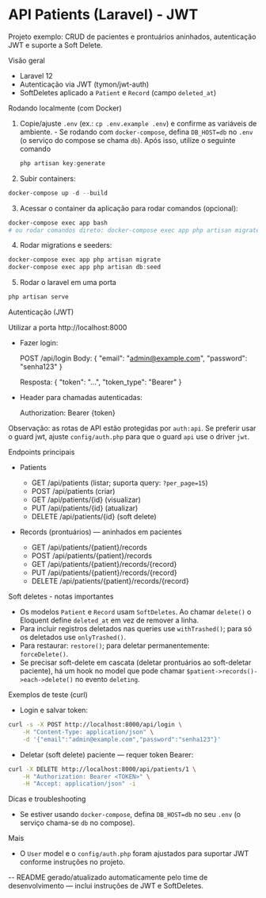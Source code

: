 # API Patients (Laravel) - JWT

Projeto exemplo: CRUD de pacientes e prontuários aninhados, autenticação JWT e suporte a Soft Delete.

Visão geral

- Laravel 12
- Autenticação via JWT (tymon/jwt-auth)
- SoftDeletes aplicado a `Patient` e `Record` (campo `deleted_at`)

Rodando localmente (com Docker)

1.  Copie/ajuste `.env` (ex.: `cp .env.example .env`) e confirme as variáveis de ambiente. - Se rodando com `docker-compose`, defina `DB_HOST=db` no `.env` (o serviço do compose se chama `db`).
    Após isso, utilize o seguinte comando

    ```powershell
    php artisan key:generate
    ```

2.  Subir containers:

```powershell
docker-compose up -d --build
```

3. Acessar o container da aplicação para rodar comandos (opcional):

```powershell
docker-compose exec app bash
# ou rodar comandos direto: docker-compose exec app php artisan migrate
```

4. Rodar migrations e seeders:

```powershell
docker-compose exec app php artisan migrate
docker-compose exec app php artisan db:seed
```

5. Rodar o laravel em uma porta

```powershell
php artisan serve
```

Autenticação (JWT)

Utilizar a porta http://localhost:8000

- Fazer login:

    POST /api/login
    Body: { "email": "admin@example.com", "password": "senha123" }

    Resposta: { "token": "...", "token_type": "Bearer" }

- Header para chamadas autenticadas:

    Authorization: Bearer {token}

Observação: as rotas de API estão protegidas por `auth:api`. Se preferir usar o guard jwt, ajuste `config/auth.php` para que o guard `api` use o driver `jwt`.

Endpoints principais

- Patients
    - GET /api/patients (listar; suporta query: `?per_page=15`)
    - POST /api/patients (criar)
    - GET /api/patients/{id} (visualizar)
    - PUT /api/patients/{id} (atualizar)
    - DELETE /api/patients/{id} (soft delete)

- Records (prontuários) — aninhados em pacientes
    - GET /api/patients/{patient}/records
    - POST /api/patients/{patient}/records
    - GET /api/patients/{patient}/records/{record}
    - PUT /api/patients/{patient}/records/{record}
    - DELETE /api/patients/{patient}/records/{record}

Soft deletes - notas importantes

- Os modelos `Patient` e `Record` usam `SoftDeletes`. Ao chamar `delete()` o Eloquent define `deleted_at` em vez de remover a linha.
- Para incluir registros deletados nas queries use `withTrashed()`; para só os deletados use `onlyTrashed()`.
- Para restaurar: `restore()`; para deletar permanentemente: `forceDelete()`.
- Se precisar soft-delete em cascata (deletar prontuários ao soft-deletar paciente), há um hook no model que pode chamar `$patient->records()->each->delete()` no evento `deleting`.

Exemplos de teste (curl)

- Login e salvar token:

```bash
curl -s -X POST http://localhost:8000/api/login \
	-H "Content-Type: application/json" \
	-d '{"email":"admin@example.com","password":"senha123"}'
```

- Deletar (soft delete) paciente — requer token Bearer:

```bash
curl -X DELETE http://localhost:8000/api/patients/1 \
	-H "Authorization: Bearer <TOKEN>" \
	-H "Accept: application/json" -i
```

Dicas e troubleshooting

- Se estiver usando `docker-compose`, defina `DB_HOST=db` no seu `.env` (o serviço chama-se `db` no compose).

Mais

- O `User` model e o `config/auth.php` foram ajustados para suportar JWT conforme instruções no projeto.

--
README gerado/atualizado automaticamente pelo time de desenvolvimento — inclui instruções de JWT e SoftDeletes.
